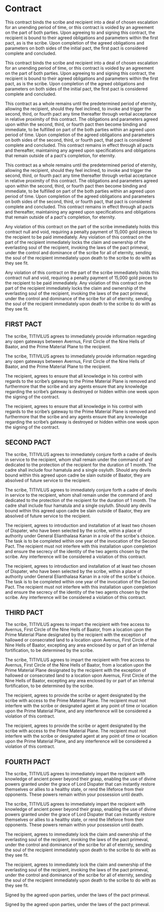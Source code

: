 <!-- TITLE: 2019 06 15 Asher Contract -->
<!-- SUBTITLE: A quick summary of 2019 06 15 Asher Contract -->

# Contract

This contract binds the scribe and recipient into a deal of  chosen escalation for an unending period of time, or this contract is voided by  an agreement on the part of both parties. Upon agreeing to and signing this  contract, the recipient is bound to their agreed obligations and parameters  within the first pact, as is the scribe. Upon completion of the agreed  obligations and parameters on both sides of the initial pact, the first pact is  considered complete and concluded.

This contract binds the scribe and recipient into a deal of  chosen escalation for an unending period of time, or this contract is voided by  an agreement on the part of both parties. Upon agreeing to and signing this  contract, the recipient is bound to their agreed obligations and parameters  within the first pact, as is the scribe. Upon completion of the agreed  obligations and parameters on both sides of the initial pact, the first pact is  considered complete and concluded.

This contract as a whole remains until the predetermined  period of eternity, allowing the recipient, should they feel inclined, to invoke  and trigger the second, third, or fourth pact any time thereafter through  verbal acceptance in relative proximity of this contract. The obligations and  parameters agreed upon within the second, third, or fourth pact then become  binding and immediate, to be fulfilled on part of the both parties within an  agreed upon period of time. Upon completion of the agreed obligations and  parameters on both sides of the second, third, or fourth pact, that pact is  considered complete and concluded. This contract remains in effect through all  pacts and thereafter, maintaining any agreed upon specifications and  obligations that remain outside of a pact's completion, for eternity.

This contract as a whole remains until the predetermined  period of eternity, allowing the recipient, should they feel inclined, to invoke  and trigger the second, third, or fourth pact any time thereafter through  verbal acceptance in relative proximity of this contract. The obligations and  parameters agreed upon within the second, third, or fourth pact then become  binding and immediate, to be fulfilled on part of the both parties within an  agreed upon period of time. Upon completion of the agreed obligations and  parameters on both sides of the second, third, or fourth pact, that pact is  considered complete and concluded. This contract remains in effect through all  pacts and thereafter, maintaining any agreed upon specifications and  obligations that remain outside of a pact's completion, for eternity.

Any violation of this contract on the part of the scribe  immediately holds this contract null and void, requiring a penalty payment of  15,000 gold pieces to the recipient to be paid immediately. Any violation of this  contract on the part of the recipient immediately locks the claim and ownership  of the everlasting soul of the recipient, invoking the laws of the pact  primeval, under the control and dominance of the scribe for all of eternity,  sending the soul of the recipient immediately upon death to the scribe to do  with as they see fit.

Any violation of this contract on the part of the scribe  immediately holds this contract null and void, requiring a penalty payment of  15,000 gold pieces to the recipient to be paid immediately. Any violation of this  contract on the part of the recipient immediately locks the claim and ownership  of the everlasting soul of the recipient, invoking the laws of the pact  primeval, under the control and dominance of the scribe for all of eternity,  sending the soul of the recipient immediately upon death to the scribe to do  with as they see fit.

## FIRST PACT

The scribe, TITIVILUS agrees to immediately provide  information regarding any open gateways between Avernus, First Circle of the  Nine Hells of Baator, and the Prime Material Plane to the recipient.

The scribe, TITIVILUS agrees to immediately provide  information regarding any open gateways between Avernus, First Circle of the  Nine Hells of Baator, and the Prime Material Plane to the recipient.

The recipient,                  agrees to ensure that all  knowledge in his control with regards to the scribe’s gateway to the Prime  Material Plane is removed and furthermore that the scribe and any agents ensure  that any knowledge regarding the scribe’s gateway is destroyed or hidden within  one week upon the signing of the contract.

The recipient,                  agrees to ensure that all  knowledge in his control with regards to the scribe’s gateway to the Prime  Material Plane is removed and furthermore that the scribe and any agents ensure  that any knowledge regarding the scribe’s gateway is destroyed or hidden within  one week upon the signing of the contract.

## SECOND PACT

The scribe, TITIVILUS agrees to immediately conjure forth a  cadre of devils in service to the recipient, whom shall remain under the command  of and dedicated to the protection of the recipient for the duration of 1  month. The cadre shall include four hamatula and a single osyluth. Should any  devils bound within this agreed upon cadre be slain outside of Baator, they are  absolved of future service to the recipient.

The scribe, TITIVILUS agrees to immediately conjure forth a  cadre of devils in service to the recipient, whom shall remain under the command  of and dedicated to the protection of the recipient for the duration of 1  month. The cadre shall include four hamatula and a single osyluth. Should any  devils bound within this agreed upon cadre be slain outside of Baator, they are  absolved of future service to the recipient.

The recipient,                 agrees to introduction and  installation of at least two chosen of Dispater, who have been selected by the  scribe, within a place of authority under General Elianthalasa Kanan in a role  of the scribe's choice. The task is to be completed within one year of the  invocation of the Second Pact. The recipient must not interfere with this  installation upon completion and ensure the secrecy of the identity of the two  agents chosen by the scribe. Any interference will be considered a violation of  this contract.

The recipient,                 agrees to introduction and  installation of at least two chosen of Dispater, who have been selected by the  scribe, within a place of authority under General Elianthalasa Kanan in a role  of the scribe's choice. The task is to be completed within one year of the  invocation of the Second Pact. The recipient must not interfere with this  installation upon completion and ensure the secrecy of the identity of the two  agents chosen by the scribe. Any interference will be considered a violation of  this contract.

## THIRD PACT

The scribe, TITIVILUS agrees to impart the recipient with  free access to Avernus, First Circle of the Nine Hells of Baator, from a  location upon the Prime Material Plane designated by the recipient with the  exception of hallowed or consecrated land to a location upon Avernus, First  Circle of the Nine Hells of Baator, excepting any area enclosed by or part of  an Infernal fortification, to be determined by the scribe.

The scribe, TITIVILUS agrees to impart the recipient with  free access to Avernus, First Circle of the Nine Hells of Baator, from a  location upon the Prime Material Plane designated by the recipient with the  exception of hallowed or consecrated land to a location upon Avernus, First  Circle of the Nine Hells of Baator, excepting any area enclosed by or part of  an Infernal fortification, to be determined by the scribe.

The recipient,                 agrees to provide the scribe  or agent designated by the scribe with access to the Prime Material Plane. The  recipient must not interfere with the scribe or designated agent at any point  of time or location upon the Prime Material Plane, and any interference will be  considered a violation of this contract.

The recipient,                 agrees to provide the scribe  or agent designated by the scribe with access to the Prime Material Plane. The  recipient must not interfere with the scribe or designated agent at any point  of time or location upon the Prime Material Plane, and any interference will be  considered a violation of this contract.

## FOURTH PACT

The scribe, TITIVILUS agrees to immediately impart the  recipient with knowledge of ancient power beyond their grasp, enabling the use  of divine powers granted under the grace of Lord Dispater that can instantly  restore themselves or allies to a healthy state, or rend the lifeforce from  their opponents. These powers remain within your possession until death.

The scribe, TITIVILUS agrees to immediately impart the  recipient with knowledge of ancient power beyond their grasp, enabling the use  of divine powers granted under the grace of Lord Dispater that can instantly  restore themselves or allies to a healthy state, or rend the lifeforce from  their opponents. These powers remain within your possession until death.

The recipient,                 agrees to immediately lock the  claim and ownership of the everlasting soul of the recipient, invoking the laws  of the pact primeval, under the control and dominance of the scribe for all of  eternity, sending the soul of the recipient immediately upon death to the  scribe to do with as they see fit.

The recipient,                 agrees to immediately lock the  claim and ownership of the everlasting soul of the recipient, invoking the laws  of the pact primeval, under the control and dominance of the scribe for all of  eternity, sending the soul of the recipient immediately upon death to the  scribe to do with as they see fit.

Signed by the agreed upon parties, under the laws of the  pact primeval.

Signed by the agreed upon parties, under the laws of the  pact primeval.

